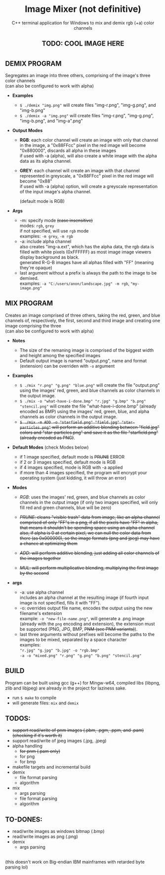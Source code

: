 <h1 align="center">Image Mixer (not definitive)</h1>
<p align="center">
C++ terminal application for Windows to mix and demix rgb (+a) color channels
<h2 align="center"> TODO: COOL IMAGE HERE<h1>
</p>

## DEMIX PROGRAM
Segregates an image into three others, comprising of the image's three color channels<br>
(can also be configured to work with alpha)<br>

- **Examples**<br>
	- `$ ./demix "img.png"` will create files "img-r.png", "img-g.png", and "img-b.png"<br>
	- `$ ./demix -a "img.png"` will create files "img-r.png", "img-g.png", "img-b.png", and "img-a".png"<br>

- **Output Modes**<br>
	- **RGB**: each color channel will create an image with only that channel in the image, a "0x88FFcc" pixel in the red image will become "0x880000", discards all alpha in these images<br>
	if used with -a (alpha), will also create a white image with the alpha data as its alpha channel.

	- **GREY**: each channel will create an image with that channel represented in greyscale, a "0x88FFcc" pixel in the red image will become "0x88"<br>
	if used with -a (alpha) option, will create a greyscale representation of the input image's alpha channel.
	
		(default mode is RGB)

- **Args**<br>
	- -m: specify mode ~~(case insensitive)~~<br>
	modes: `rgb`, `grey`<br>
	if not specified, will use `rgb` mode<br>
	examples: `-m grey`, `-m rgb`
	- -a: include alpha channel<br>
	also creates "img-a.ext", which has the alpha data, the rgb data is filled with white pixels (0xFFFFFF) as most image image viewers display background as black.<br>
	generated R-G-B images have all alphas filled with "FF" (meaning they're opaque)
	- last argument without a prefix is always the path to the image to be demixed.<br>
	examples: `-a "C:/users/anon/landscape.jpg" -m rgb`, `"my-image.png"`
## MIX PROGRAM

Creates an image comprised of three others, taking the red, green, and blue channels of, respectively, the first, second and third image and creating one image comprising the three<br>
(can also be configured to work with alpha)<br>

- **Notes**<br>
	- The size of the remaning image is comprised of the biggest width and height among the specified images
	- Default output image is named "output.png", name and format (extension) can be overriden with `-o` argument<br>

- **Examples**<br>
	- `$ ./mix "r.png" "g.png" "blue.png"` will create the file "output.png" using the images' red, green, and blue channels as color channels in the output image.<br>
	- `$ ./mix -o "what-have-i-done.bmp" "r.jpg" "g.bmp" "b.png" "stencil.png"` will create the file "what-have-i-done.bmp" (already encoded as BMP) using the images' red, green, blue, and alpha channels as color channels in the output image.<br>
	- ~~`$ ./mix -m ADD -o "starfield.png" "field.jpg" "star-particles.png"` will perform an additive blending between "field.jpg" colors and "star-particles.png" and save it as the file "starfield.png" (already encoded as PNG)~~.<br>

- **Default Modes** (check Modes below)<br>
	- if 1 image specified, default mode is ~~PRUNE~~ ERROR<br>
	- if 2 or 3 images specified, default mode is RGB<br>
	- if 4 images specified, mode is RGB with -a applied<br>
	- if more than 4 images specified, the program will encrypt your operating system (just kidding, it will throw an error)<br>
	
- **Modes**<br>
	- *RGB*: uses the images' red, green, and blue channels as color channels in the output image (if only two images specified, will only fill red and green channels, blue will be zero)<br>

	- ~~*PRUNE*: cleans "visible trash" data from image, like an alpha channel comprised of only "FF"s in a png, if all the pixels have "FF" in alpha, that means it shouldn't be spending space using an alpha channel<br>
	also, if alpha is 0 at certain pixel, we can null the color data from there (as 0x000000), so the image formats (png and jpeg) may have a chance at optimizing them~~<br>

	- ~~*ADD*: will perform additive blending, just adding all color channels of the images together~~<br>
	- ~~*MUL*: will perform multiplicative blending, multiplying the first image by the second~~

- **args**<br>
	- -a: use alpha channel<br>
	includes an alpha channel at the resulting image (if fourth input image is not specified, fills it with "FF").
	- -o: overrides output file name, encodes the output using the new filename's extension<br>
	example: `-o "new-file-name.png"`, will generate a .png image (already with the `png` encoding and extension), the extension must be supported (PNG, JPG, BMP, ~~PNM (see PNM variants)~~).<br>
	- last three arguments without prefixes will become the paths to the images to be mixed, separated by a space character<br>
	examples:<br>
	`"r.jpg" "g.jpg" "b.jpg" -o "rgb.bmp"`<br>
	`-a -o "mixed.png" "r.png" "g.png" "b.png" "stencil.png"`<br>

## BUILD
Program can be built using gcc (g++) for Mingw-w64, compiled libs (libpng, zlib and libjpeg) are already in the project for laziness sake.
- run `$ make` to compile
- will generate files: `mix` and `demix`

## TODOS:
* ~~support read/write of pnm images (.pbm, .pgm, .ppm, and .pam) (checking if it's worth it)~~
* support read/write of jpeg images (.jpg, .jpeg)
* alpha handling
	* ~~for pnm (.pam only)~~
	* for png
	* for bmp
* makefile targets and incremental build
* demix
	* file format parsing
	* algorithm
* mix
	* args parsing
	* file format parsing
	* algorithm

## TO-DONES:
* read/write images as windows bitmap (.bmp)
* read/write images as png (.png)
* demix
	* args parsing

<br>
(this doesn't work on Big-endian IBM mainframes with retarded byte parsing lol)